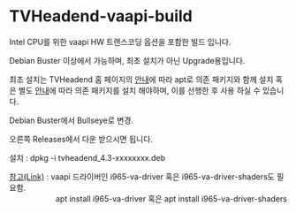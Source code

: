 # TVHeadend-vaapi-build
Intel CPU를 위한 vaapi HW 트랜스코딩 옵션을 포함한 빌드 입니다.

Debian Buster 이상에서  가능하며, 최초 설치가 아닌 Upgrade용입니다.

최초 설치는 TVHeadend 홈 페이지의 [안내](https://tvheadend.org/projects/tvheadend/wiki/AptRepositories)에 따라 apt로 의존 패키지와 함께 설치 혹은 별도 [안내](https://github.com/PoWeR4Chan/TVHeadend-vaapi-build/blob/main/%ED%95%84%EC%9A%94%ED%95%9C%20%EC%9D%98%EC%A1%B4%20%ED%8C%A8%ED%82%A4%EC%A7%80)에 따라 의존 패키지를 설치 해야하며, 이를 선행한 후 사용 하실 수 있습니다.

Debian Buster에서 Bullseye로 변경.

오른쪽 Releases에서 다운 받으시면 됩니다.

설치 : dpkg -i tvheadend_4.3-xxxxxxxx.deb

[참고(Link)](https://www.clien.net/service/board/cm_nas/14397343?po=0&sk=id&sv=pwrchan&groupCd=&pt=0) : vaapi 드라이버인 i965-va-driver 혹은 i965-va-driver-shaders도 필요함.<br>
　　　　　　apt install i965-va-driver 혹은 apt install i965-va-driver-shaders
